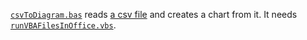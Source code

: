[`csvToDiagram.bas`](https://github.com/ReneNyffenegger/data-visualization/excel/blob/master/vba/csvToDiagram.bas) reads 
[a csv file](https://github.com/ReneNyffenegger/data-visualization/excel/blob/master/vba/data.csv) and creates a chart from it.
It needs [`runVBAFilesInOffice.vbs`](https://github.com/ReneNyffenegger/development_misc/blob/master/vba/runVBAFilesInOffice.vbs).
